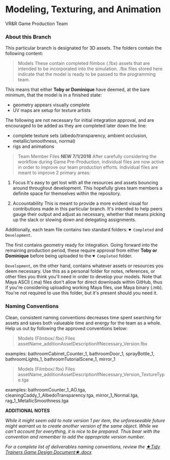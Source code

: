 # Modeling, Texturing, and Animation

VR&R Game Production Team

### About this Branch

This particular branch is designated for 3D assets. The folders contain the following content:

> Models
These contain completed filmbox (.fbx) assets that are intended to be incorporated into the simulation. .fbx files stored here indicate that the model is ready to be passed to the programming team.

This means that either **Toby or Dominique** have deemed, at the bare minimum, that the model is in a finished state:

* geometry appears visually complete
* UV maps are setup for texture artists

The following are not necessary for initial integration approval, and are encouraged to be added as they are completed later down the line:

* complete texture sets (albedo/transparency, ambient occlusion, metallic/smoothness, normal)
* rigs and animations

> Team Member Files
**NEW 7/1/2018**
After carefully considering the workflow during Game Pre-Production, individual files are now active in order to improve our team production efforts. Individual files are meant to improve 2 primary areas:

1. Focus
It's easy to get lost with all the resources and assets bouncing around throughout development. This hopefully gives team members a definite space for themselves within the repository.

2. Accountability
This is meant to provide a more evident visual for contributions made in this particular branch. It's intended to help peers gauge their output and adjust as necessary, whether that means picking up the slack or slowing down and delegating assignments.

Additionally, each team file contains two standard folders: `♥ Completed` and `Development`. 

The first contains geometry ready for integration. Going forward into the remaining production period, these require approval from either **Toby or Dominique** before being uploaded to the `♥ Completed` folder. 

`Development`, on the other hand, contains whatever assets or resources you deem necessary. Use this as a personal folder for notes, references, or other files you think you'll need in order to develop your models. Note that Maya ASCII (.ma) files don't allow for direct downloads within GitHub, thus if you're considering uploading working Maya files, use Maya binary (.mb). You're not required to use this folder, but it's present should you need it.

### Naming Conventions

Clean, consistent naming conventions decreases time spent searching for assets and saves both valueable time and energy for the team as a whole. Help us out by following the approved conventions below:

> Models (Filmbox/.fbx) Files
assetName_additionAssetDescriptionIfNecessary_Version.fbx

examples: bathroomCabinet_Counter_1, bathroomDoor_1, sprayBottle_1, bathroomLights_1, bathroomTutorialScene_1, mirror_1

> Models (Filmbox/.fbx) Files
assetName_additionAssetDescriptionIfNecessary_Version_TextureType.tga

examples: bathroomCounter_1_AO.tga, cleaningCaddy_1_AlbedoTransparency.tga, mirror_1_Normal.tga, rag_1_MetallicSmoothness.tga

**ADDITIONAL NOTES**

*While it might seem odd to note version 1 per item, the unforeseeable future might warrant us to create another version of the same object. While we can't account for everything, it is nice to be prepared. Thus bear with the convention and remember to add the appropriate version number.*

*For a complete list of deliverables naming conventions, review the [★Tidy Trainers Game Design Document★.docx](https://drive.google.com/open?id=1JfH-lJwL_DV4JUY7JDna6ZUCbfMSl24Pqtl_IIkbNKo "Link to game design document - Click to open!")*


